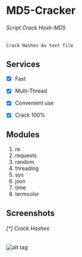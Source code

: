 # MD5-Cracker


###### Script Crack Hash-MD5
```
Crack Hashes As text file
```

## Services
- [x] Fast
- [x] Multi-Thread
- [x] Convenient use
- [x] Crack 100%


## Modules
1. re
2. requests
3. random
4. threading
5. sys
6. json
7. time
8. termcolor

## Screenshots
###### [*] Crack Hashes
![alt tag]()
